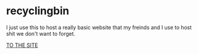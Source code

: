 # recyclingbin

I just use this to host a really basic website that my freinds and I use to host shit we don't want to forget.


[TO THE SITE](https://epswartz.github.io/recyclingbin/)
